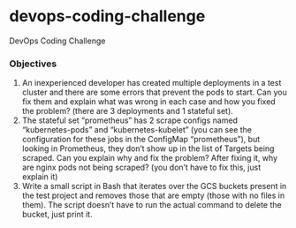 # devops-coding-challenge
DevOps Coding Challenge

### Objectives
1. An inexperienced developer has created multiple deployments in a test cluster and there are some errors that prevent the pods to start. Can you fix them and explain what was wrong in each case and how you fixed the problem? (there are 3 deployments and 1 stateful set). 
2. The stateful set “prometheus” has 2 scrape configs named “kubernetes-pods” and “kubernetes-kubelet” (you can see the configuration for these jobs in the ConfigMap “prometheus”), but looking in Prometheus, they don’t show up in the list of Targets being scraped. Can you explain why and fix the problem? After fixing it, why are nginx pods not being scraped? (you don’t have to fix this, just explain it)
3. Write a small script in Bash that iterates over the GCS buckets present in the test project and removes those that are empty (those with no files in them). The script doesn’t have to run the actual command to delete the bucket, just print it.

